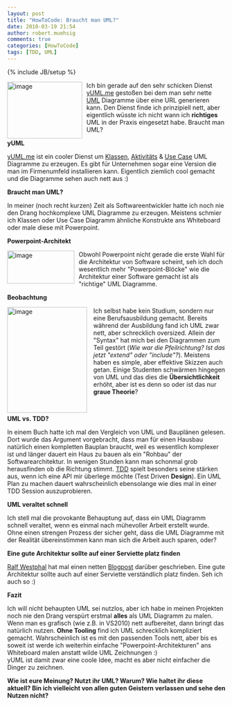 ```yaml
---
layout: post
title: "HowToCode: Braucht man UML?"
date: 2010-03-19 21:54
author: robert.muehsig
comments: true
categories: [HowToCode]
tags: [TDD, UML]
---
```

{% include JB/setup %}
<p><a href="{{BASE_PATH}}/assets/wp-images/image937.png"><img style="border-right: 0px; border-top: 0px; margin: 0px 10px 0px 0px; border-left: 0px; border-bottom: 0px" height="131" alt="image" src="{{BASE_PATH}}/assets/wp-images/image_thumb122.png" width="173" align="left" border="0"></a>Ich bin gerade auf den sehr schicken Dienst <a href="http://yuml.me">yUML.me</a> gestoßen bei dem man sehr nette <a href="http://de.wikipedia.org/wiki/Unified_Modeling_Language">UML</a> Diagramme über eine URL generieren kann. Den Dienst finde ich prinzipiell nett, aber eigentlich wüsste ich nicht wann ich <strong>richtiges</strong> UML in der Praxis eingesetzt habe. Braucht man UML?</p><p><strong>yUML</strong></p> <p><a href="http://yuml.me">yUML.me</a> ist ein cooler Dienst um <a href="http://yuml.me/diagram/scruffy/class/samples">Klassen</a>, <a href="http://yuml.me/diagram/scruffy/activity/draw">Aktivitäts</a> &amp; <a href="http://yuml.me/diagram/scruffy/usecase/draw">Use Case</a> UML Diagramme zu erzeugen. Es gibt für Unternehmen sogar eine Version die man im Firmenumfeld installieren kann. Eigentlich ziemlich cool gemacht und die Diagramme sehen auch nett aus :)</p> <p><strong>Braucht man UML?</strong></p> <p>In meiner (noch recht kurzen) Zeit als Softwareentwickler hatte ich noch nie den Drang hochkomplexe UML Diagramme zu erzeugen. Meistens schmier ich Klassen oder Use Case Diagramm ähnliche Konstrukte ans Whiteboard oder male diese mit Powerpoint.</p> <p><strong>Powerpoint-Architekt</strong></p> <p><img style="margin: 0px 10px 0px 0px" height="76" alt="image" src="{{BASE_PATH}}/assets/wp-images/image-thumb631.png" width="155" align="left">Obwohl Powerpoint nicht gerade die erste Wahl für die Architektur von Software scheint, seh ich doch wesentlich mehr "Powerpoint-Blöcke" wie die Architektur einer Software gemacht ist als "richtige" UML Diagramme. </p> <p><strong>Beobachtung</strong></p> <p><a href="{{BASE_PATH}}/assets/wp-images/image938.png"><img style="border-right: 0px; border-top: 0px; margin: 0px 15px 0px 0px; border-left: 0px; border-bottom: 0px" height="244" alt="image" src="{{BASE_PATH}}/assets/wp-images/image_thumb123.png" width="184" align="left" border="0"></a> Ich selbst habe kein Studium, sondern nur eine Berufsausbildung gemacht. Bereits während der Ausbildung fand ich UML zwar nett, aber schrecklich oversized. Allein der "Syntax" hat mich bei den Diagrammen zum Teil gestört (<em>Wie war die Pfeilrichtung? Ist das jetzt "extend" oder "include"?</em>). Meistens haben es simple, aber effektive Skizzen auch getan. Einige Studenten schwärmen hingegen von UML und das dies die <strong>Übersichtlichkeit</strong> erhöht, aber ist es denn so oder ist das nur<strong> graue Theorie</strong>?</p> <p>&nbsp;</p> <p><strong>UML vs. TDD?</strong></p> <p>In einem Buch hatte ich mal den Vergleich von UML und Bauplänen gelesen. Dort wurde das Argument vorgebracht, dass man für einen Hausbau natürlich einen kompletten Bauplan braucht, weil es wesentlich komplexer ist und länger dauert ein Haus zu bauen als ein "Rohbau" der Softwarearchitektur. In wenigen Stunden kann man schonmal grob herausfinden ob die Richtung stimmt. <a href="{{BASE_PATH}}/2008/05/22/howto-einfache-tests-unittests-oder-keine-angst-vor-unittests/">TDD</a> spielt besonders seine stärken aus, wenn ich eine API mir überlege möchte (Test Driven <strong>Design</strong>). Ein UML Plan zu machen dauert wahrscheinlich ebensolange wie dies mal in einer TDD Session auszuprobieren.</p> <p><strong>UML veraltet schnell</strong></p> <p>Ich stell mal die provokante Behauptung auf, dass ein UML Diagramm schnell veraltet, wenn es einmal nach mühevoller Arbeit erstellt wurde. Ohne einen strengen Prozess der sicher geht, dass die UML Diagramme mit der Realität übereinstimmen kann man sich die Arbeit auch sparen, oder?</p> <p><strong>Eine gute Architektur sollte auf einer Serviette platz finden</strong></p> <p><a href="http://ralfw.blogspot.com/">Ralf Westphal</a> hat mal einen netten <a href="http://ralfw.blogspot.com/2008/06/neues-blog-zum-thema.html">Blogpost</a> darüber geschrieben. Eine gute Architektur sollte auch auf einer Serviette verständlich platz finden. Seh ich auch so :)</p> <p><strong>Fazit</strong></p> <p>Ich will nicht behaupten UML sei nutzlos, aber ich habe in meinen Projekten noch nie den Drang verspürt erstmal <strong>alles</strong> als UML Diagramm zu malen. Wenn man es grafisch (wie z.B. in VS2010) nett aufbereitet, dann bringt das natürlich nutzen. <strong>Ohne Tooling</strong> find ich UML schrecklich kompliziert gemacht. Wahrscheinlich ist es mit den passenden Tools nett, aber bis es soweit ist werde ich weiterhin einfache "Powerpoint-Architekturen" ans Whiteboard malen anstatt wilde UML Zeichnungen :)<br>yUML ist damit zwar eine coole Idee, macht es aber nicht einfacher die Dinger zu zeichnen.</p> <p><strong>Wie ist eure Meinung? Nutzt ihr UML? Warum? Wie haltet ihr diese aktuell? Bin ich vielleicht von allen guten Geistern verlassen und sehe den Nutzen nicht?</strong></p>
